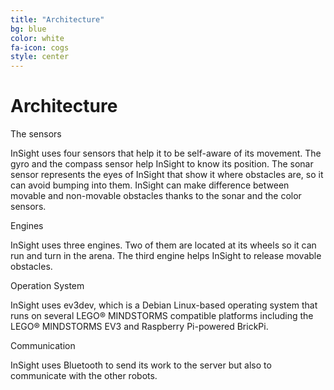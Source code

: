 ```yaml
---
title: "Architecture"
bg: blue
color: white
fa-icon: cogs
style: center
---
```


# Architecture

<div class="row display-flex">

<div class="col-xs-12 col-sm-4 col-md-4 col-lg-4">
<div class="feature-icon"><i class="fa fa-flash fa-2x"></i></div>
<div class="feature-title">The sensors</div>
<p class="feature-body">InSight uses four sensors that help it to be self-aware of its movement. The gyro and the compass sensor help InSight to know its position. The sonar sensor represents the eyes of InSight that show it where obstacles are, so it can avoid bumping into them. InSight can make difference between movable and non-movable obstacles thanks to the sonar and the color sensors.</p>
</div>

<div class="col-xs-12 col-sm-4 col-md-4 col-lg-4">
<div class="feature-icon"><i class="fa fa-heartbeat fa-2x"></i></div>
<div class="feature-title">Engines</div>
<p class="feature-body">InSight uses three engines. Two of them are located at its wheels so it can run and turn in the arena. The third engine helps InSight to release movable obstacles.</p>
</div>

<div class="col-xs-12 col-sm-4 col-md-4 col-lg-4">
<div class="feature-icon"><i class="fa fa-linux fa-2x"></i>
</div>
<div class="feature-title">Operation System</div>
<p class="feature-body">InSight uses ev3dev, which is a Debian Linux-based operating system that runs on several LEGO® MINDSTORMS compatible platforms including the LEGO® MINDSTORMS EV3 and Raspberry Pi-powered BrickPi.</p>
</div>

</div>

<div class="row display-flex">

<div class="col-xs-12 col-sm-4 col-md-4 col-lg-4">
<div class="feature-icon">
</div>
<div class="feature-title"></div>
<p class="feature-body"></p>
</div>

<div class="col-xs-12 col-sm-4 col-md-4 col-lg-4">
<div class="feature-icon"><i class="fa fa-bluetooth fa-2x"></i>
</div>
<div class="feature-title">Communication</div>
<p class="feature-body">InSight uses Bluetooth to send its work to the server but also to communicate with the other robots.</p>
</div>

</div>
